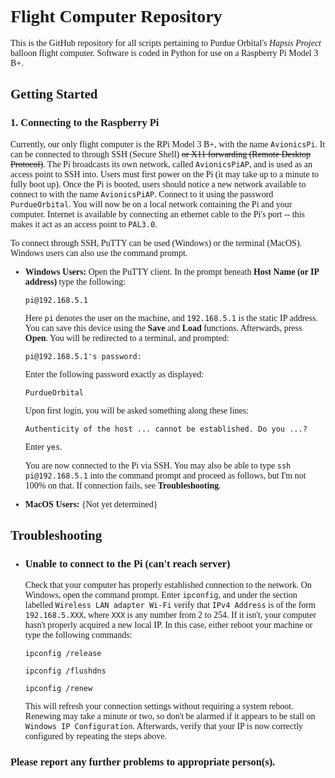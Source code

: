 <span style="font-family:univers">

Flight Computer Repository
==========================

This is the GitHub repository for all scripts pertaining to Purdue Orbital's *Hapsis Project* balloon flight computer. Software is coded in Python for use on a Raspberry Pi Model 3 B+.


## Getting Started ##

### 1. Connecting to the Raspberry Pi ###

Currently, our only flight computer is the RPi Model 3 B+, with the name `AvionicsPi`. It can be connected to through SSH (Secure Shell) ~~or X11 forwarding (Remote Desktop Protocol)~~. The Pi broadcasts its own network, called `AvionicsPiAP`, and is used as an access point to SSH into. Users must first power on the Pi (it may take up to a minute to fully boot up). Once the Pi is booted, users should notice a new network available to connect to with the name `AvionicsPiAP`. Connect to it using the password `PurdueOrbital`. You will now be on a local network containing the Pi and your computer. Internet is available by connecting an ethernet cable to the Pi's port -- this makes it act as an access point to `PAL3.0`.

To connect through SSH, PuTTY can be used (Windows) or the terminal (MacOS). Windows users can also use the command prompt.

*  **Windows Users:** Open the PuTTY client. In the prompt beneath **Host Name (or IP address)** type the following: 

   `pi@192.168.5.1`

   Here `pi` denotes the user on the machine, and `192.168.5.1` is the static IP address. You can save this device using the **Save** and **Load** functions. Afterwards, press **Open**. You will be redirected to a terminal, and 
   prompted:

   `pi@192.168.5.1's password: `

   Enter the following password exactly as displayed:
                        
   `PurdueOrbital`
   
   Upon first login, you will be asked something along these lines:
   
   `Authenticity of the host ... cannot be established. Do you ...?`

   Enter `yes`.

   You are now connected to the Pi via SSH. You may also be able to type `ssh pi@192.168.5.1` into the command prompt and proceed as follows, but I'm not 100% on that. If connection fails, see **Troubleshooting**.

*  **MacOS Users:** {Not yet determined}


## Troubleshooting ##

*  ### Unable to connect to the Pi (can't reach server) ###

   Check that your computer has properly established connection to the network. On Windows, open the command prompt. Enter `ipconfig`, and under the section labelled `Wireless LAN adapter Wi-Fi` verify that `IPv4 Address` is of the 
   form `192.168.5.XXX`, where `XXX` is any number from 2 to 254. If it isn't, your computer hasn't properly acquired a new local IP. In this case, either reboot your machine or type the following commands:

   `ipconfig /release`

   `ipconfig /flushdns`

   `ipconfig /renew`

   This will refresh your connection settings without requiring a system reboot. Renewing may take a minute or two, so don't be alarmed if it appears to be stall on `Windows IP Configuration`. Afterwards, verify that your IP is now 
   correctly configured by repeating the steps above.

### Please report any further problems to appropriate person(s). ###

</span>
